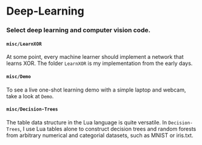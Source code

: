 # Deep-Learning
### Select deep learning and computer vision code.

#### `misc/LearnXOR`
At some point, every machine learner should implement a network that learns XOR. The folder `LearnXOR` is my implementation from the early days.

#### `misc/Demo`
To see a live one-shot learning demo with a simple laptop and webcam, take a look at `Demo`.

#### `misc/Decision-Trees`
The table data structure in the Lua language is quite versatile. In `Decision-Trees`, I use Lua tables alone to construct decision trees and random forests from arbitrary numerical and categorial datasets, such as MNIST or iris.txt.
